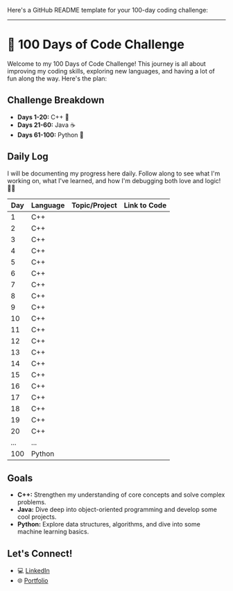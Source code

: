 Here's a GitHub README template for your 100-day coding challenge:

---

# 🚀 100 Days of Code Challenge

Welcome to my 100 Days of Code Challenge! This journey is all about improving my coding skills, exploring new languages, and having a lot of fun along the way. Here's the plan:

## Challenge Breakdown
- **Days 1-20:** C++ 🌟
- **Days 21-60:** Java ☕
- **Days 61-100:** Python 🐍

## Daily Log
I will be documenting my progress here daily. Follow along to see what I'm working on, what I've learned, and how I'm debugging both love and logic! 💖😄

| Day | Language |       Topic/Project        | Link to Code |
|-----|----------|----------------------------|--------------|
| 1   | C++      |                            |              |
| 2   | C++      |                            |              |
| 3   | C++      |                            |              |
| 4   | C++      |                            |              |
| 5   | C++      |                            |              |
| 6   | C++      |                            |              |
| 7   | C++      |                            |              |
| 8   | C++      |                            |              |
| 9   | C++      |                            |              |
| 10  | C++      |                            |              |
| 11  | C++      |                            |              |
| 12  | C++      |                            |              |
| 13  | C++      |                            |              |
| 14  | C++      |                            |              |
| 15  | C++      |                            |              |
| 16  | C++      |                            |              |
| 17  | C++      |                            |              |
| 18  | C++      |                            |              |
| 19  | C++      |                            |              |
| 20  | C++      |                            |              |
| ... | ...      |                            |              |
| 100 | Python   |                            |              |

## Goals
- **C++:** Strengthen my understanding of core concepts and solve complex problems.
- **Java:** Dive deep into object-oriented programming and develop some cool projects.
- **Python:** Explore data structures, algorithms, and dive into some machine learning basics.

## Let's Connect!
- 💻 [LinkedIn](https://www.linkedin.com/in/kalepu-mohan-veera-manikanta-52546125a/)
- 🌐 [Portfolio](https://mohanveeramanikantak.github.io/Personal-Portfolio.io/)

